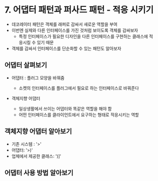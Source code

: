# 7. 어댑터 패턴과 퍼사드 패턴 - 적응 시키기

- 데코레이터 패턴은 객체를 래퍼로 감싸서 새로운 역할을 부여
- 이번엔 실제와 다른 인터페이스를 가진 것처럼 보이도록 객체를 감싸보자
  - 특정 인터페이스가 필요한 디자인을 다른 인터페이스를 구현하는 클래스에 적응시킬 수 있기 때문
- 객체를 감싸서 인터페이스를 단순화할 수 있는 패턴도 알아보자

## 어댑터 살펴보기

- 어댑터 : 플러그 모양을 바꿔줌

  - 소켓의 인터페이스를 플러그에서 필요로 하는 인터페이스로 바꿔준다

- 객체지향 어댑터
  - 일상생활에서 쓰이는 어댑터와 똑같은 역할을 해야 함
  - 어떤 인터페이스를 클라이언트에서 요구하는 형태로 적응시키는 역할

## 객체지향 어댑터 알아보기

- 기존 시스템 : '>'
- 어댑터: '>)'
- 업체에서 제공한 클래스: ')]'

## 어댑터 사용 방법 알아보기
